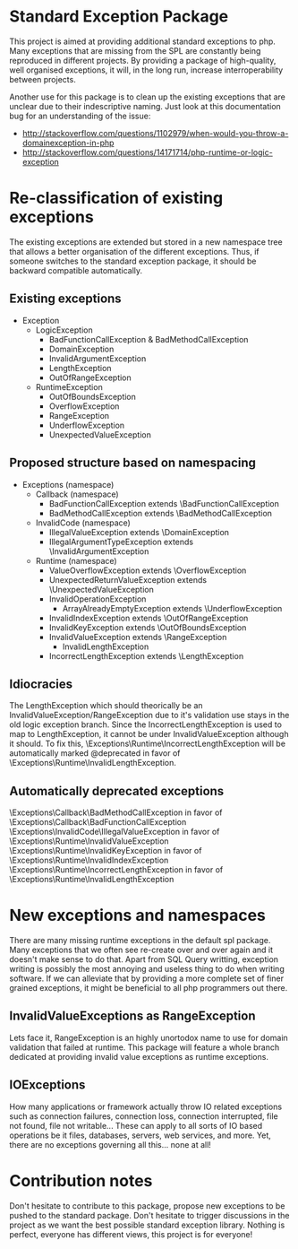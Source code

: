 Standard Exception Package
==========================
This project is aimed at providing additional standard exceptions to php. Many exceptions that are missing from the SPL are constantly being reproduced in different projects. By providing a package of high-quality, well organised exceptions, it will, in the long run, increase interroperability between projects.

Another use for this package is to clean up the existing exceptions that are unclear due to their indescriptive naming. Just look at this documentation bug for an understanding of the issue:

- http://stackoverflow.com/questions/1102979/when-would-you-throw-a-domainexception-in-php
- http://stackoverflow.com/questions/14171714/php-runtime-or-logic-exception

Re-classification of existing exceptions
========================================
The existing exceptions are extended but stored in a new namespace tree that allows a better organisation of the different exceptions. Thus, if someone switches to the standard exception package, it should be backward compatible automatically.

Existing exceptions
-------------------
- Exception
  - LogicException
    - BadFunctionCallException & BadMethodCallException
    - DomainException
    - InvalidArgumentException
    - LengthException
    - OutOfRangeException
  - RuntimeException
    - OutOfBoundsException
    - OverflowException
    - RangeException
    - UnderflowException
    - UnexpectedValueException

Proposed structure based on namespacing
---------------------------------------
- Exceptions (namespace)
  - Callback (namespace)
    - BadFunctionCallException extends \BadFunctionCallException
    - BadMethodCallException extends \BadMethodCallException
  - InvalidCode (namespace)
    - IllegalValueException extends \DomainException
    - IllegalArgumentTypeException extends \InvalidArgumentException
  - Runtime (namespace)
    - ValueOverflowException extends \OverflowException
    - UnexpectedReturnValueException extends \UnexpectedValueException
    - InvalidOperationException
      - ArrayAlreadyEmptyException extends \UnderflowException
    - InvalidIndexException extends \OutOfRangeException
    - InvalidKeyException extends \OutOfBoundsException
    - InvalidValueException extends \RangeException
      - InvalidLengthException
    - IncorrectLengthException extends \LengthException

Idiocracies
-----------
The LengthException which should theorically be an InvalidValueException/RangeException due to it's validation use stays in the old logic exception branch. Since the IncorrectLengthException is used to map to LengthException, it cannot be under InvalidValueException although it should. To fix this, \Exceptions\Runtime\IncorrectLengthException will be automatically marked @deprecated in favor of \Exceptions\Runtime\InvalidLengthException.

Automatically deprecated exceptions
-----------------------------------
\Exceptions\Callback\BadMethodCallException in favor of \Exceptions\Callback\BadFunctionCallException
\Exceptions\InvalidCode\IllegalValueException in favor of \Exceptions\Runtime\InvalidValueException
\Exceptions\Runtime\InvalidKeyException in favor of \Exceptions\Runtime\InvalidIndexException
\Exceptions\Runtime\IncorrectLengthException in favor of \Exceptions\Runtime\InvalidLengthException

New exceptions and namespaces
=============================
There are many missing runtime exceptions in the default spl package. Many exceptions that we often see re-create over and over again and it doesn't make sense to do that. Apart from SQL Query writting, exception writing is possibly the most annoying and useless thing to do when writing software. If we can alleviate that by providing a more complete set of finer grained exceptions, it might be beneficial to all php programmers out there.

InvalidValueExceptions as RangeException
----------------------------------------
Lets face it, RangeException is an highly unortodox name to use for domain validation that failed at runtime. This package will feature a whole branch dedicated at providing invalid value exceptions as runtime exceptions.

IOExceptions
------------
How many applications or framework actually throw IO related exceptions such as connection failures, connection loss, connection interrupted, file not found, file not writable... These can apply to all sorts of IO based operations be it files, databases, servers, web services, and more. Yet, there are no exceptions governing all this... none at all!

Contribution notes
==================
Don't hesitate to contribute to this package, propose new exceptions to be pushed to the standard package. Don't hesitate to trigger discussions in the project as we want the best possible standard exception library. Nothing is perfect, everyone has different views, this project is for everyone!
